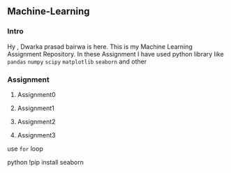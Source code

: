 ## Machine-Learning

### Intro
       
   Hy , Dwarka prasad bairwa is here. This is my Machine Learning Assignment Repository. In these Assignment I have used  python library like `pandas` `numpy` `scipy` `matplotlib` `seaborn` and other 



### Assignment

1. Assignment0

2. Assignment1

3. Assignment2

4. Assignment3



use `for` loop

 python
!pip install seaborn


